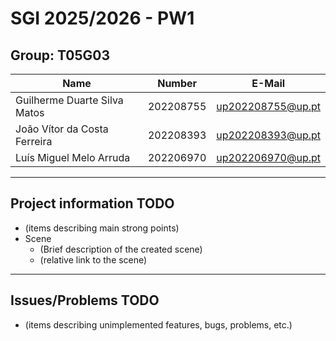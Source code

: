 # SGI 2025/2026 - PW1

## Group: T05G03

| Name                         | Number    | E-Mail            |
| ---------------------------- | --------- | ----------------- |
| Guilherme Duarte Silva Matos | 202208755 | up202208755@up.pt |
| João Vítor da Costa Ferreira | 202208393 | up202208393@up.pt |
| Luís Miguel Melo Arruda      | 202206970 | up202206970@up.pt |

----
## Project information TODO

- (items describing main strong points)
- Scene
  - (Brief description of the created scene)
  - (relative link to the scene)
----
## Issues/Problems TODO

- (items describing unimplemented features, bugs, problems, etc.)